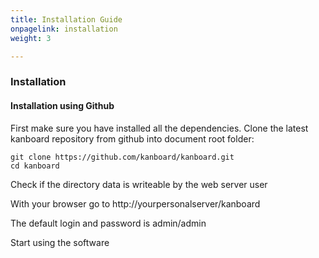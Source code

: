 ```yaml
---
title: Installation Guide
onpagelink: installation
weight: 3

---
```


### **Installation**

#### **Installation using Github**

First make sure you have installed all the dependencies. Clone the latest kanboard repository from github into document root folder:

    git clone https://github.com/kanboard/kanboard.git
    cd kanboard


Check if the directory data is writeable by the web server user

With your browser go to http://yourpersonalserver/kanboard

The default login and password is admin/admin

Start using the software